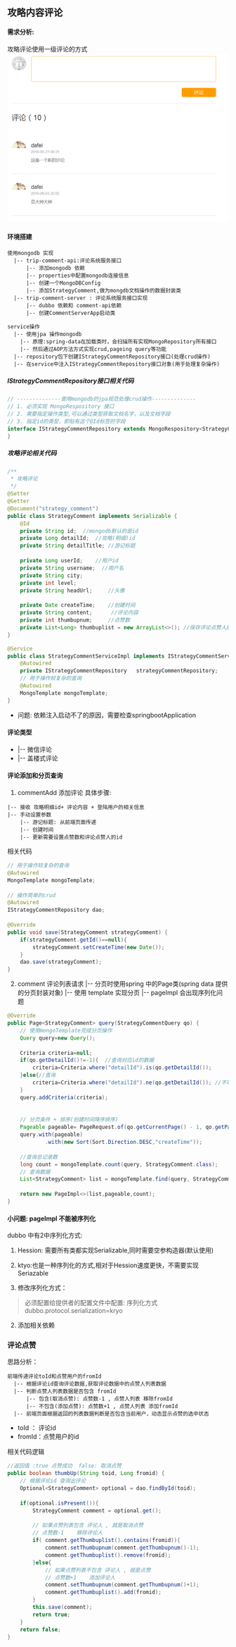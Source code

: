 ## 攻略内容评论

#### 需求分析:
攻略评论使用一级评论的方式
![](assets/01_草稿-b2618338.png)

#### 环境搭建
```
使用mongodb 实现
  |-- trip-comment-api:评论系统服务接口
      |-- 添加mongodb 依赖
      |-- properties中配置mongodb连接信息
      |-- 创建一个MongoDBConfig
      |-- 添加StrategyComment,做为mongdb文档操作的数据封装类
  |-- trip-comment-server : 评论系统服务接口实现
      |-- dubbo 依赖和 comment-api依赖
      |-- 创建CommentServerApp启动类
```

```
service操作
  |-- 使用jpa 操作mongodb
    |-- 原理:spring-data在加载类时，会扫描所有实现MongoRepository所有接口
    |-- 然后通过AOP方法方式实现crud,pageing query等功能
  |-- repository包下创建IStrategyCommentRepository接口(处理crud操作)
  |-- 在service中注入IStrategyCommentRepository接口对象(用于处理复杂操作)
```

##### IStrategyCommentRepository接口相关代码
```java
// --------------使用mongodb的jpa规范处理crud操作--------------
// 1. 必须实现 MongoRespository 接口
// 2. 需要指定操作类型,可以通过类型获取文档名字，以及文档字段
// 3. 指定id的类型，即贴有这个@Id标签的字段
interface IStrategyCommentRepository extends MongoRespository<StrategyComment,String>{
}
```

##### 攻略评论相关代码
```java
/**
 * 攻略评论
 */
@Setter
@Getter
@Document("strategy_comment")
public class StrategyComment implements Serializable {
    @Id
    private String id;  //mongodb默认的是id
    private Long detailId;  //攻略(明细)id
    private String detailTitle; //游记标题

    private Long userId;    //用户id
    private String username;  //用户名
    private String city;
    private int level;
    private String headUrl;     //头像

    private Date createTime;    //创建时间
    private String content;      //评论内容
    private int thumbupnum;     //点赞数
    private List<Long> thumbuplist = new ArrayList<>(); //保存评论点赞人的id
}
```
```java
@Service
public class StrategyCommentServiceImpl implements IStrategyCommentService {
    @Autowired
    private IStrategyCommentRepository   strategyCommentRepository;
    // 用于操作较复杂的查询
    @Autowired
    MongoTemplate mongoTemplate;
}
```


* 问题: 依赖注入启动不了的原因，需要检查springbootApplication


#### 评论类型
  * |-- 微信评论
  * |-- 盖楼式评论

#### 评论添加和分页查询

1. commentAdd 添加评论
具体步骤:

```
|-- 接收 攻略明细id+ 评论内容 + 登陆用户的相关信息
|-- 手动设置参数
    |-- 游记标题: 从前端页面传递
    |-- 创建时间
    |-- 更新需要设置点赞数和评论点赞人的id
```
相关代码

```java
// 用于操作较复杂的查询
@Autowired
MongoTemplate mongoTemplate;

// 操作简单的crud
@Autowired
IStrategyCommentRepository dao;

@Override
public void save(StrategyComment strategyComment) {
    if(strategyComment.getId()==null){
        strategyComment.setCreateTime(new Date());
    }
    dao.save(strategyComment);
}
```

2. comment 评论列表请求
    |-- 分页时使用spring 中的Page类(spring data 提供的分页封装对象)
    |-- 使用 template 实现分页
    |-- pageImpl 会出现序列化问题

```java
@Override
public Page<StrategyComment> query(StrategyCommentQuery qo) {
    // 使用mongoTemplate完成分页操作
    Query query=new Query();

    Criteria criteria=null;
    if(qo.getDetailId()!=-1){  //查询对应id的数据
        criteria=Criteria.where("detailId").is(qo.getDetailId());
    }else{//查询
        criteria=Criteria.where("detailId").ne(qo.getDetailId()); //不等于-1的数据
    }
    query.addCriteria(criteria);


    // 分页条件 + 排序(创建时间降序排序)
    Pageable pageable= PageRequest.of(qo.getCurrentPage() - 1, qo.getPageSize());
    query.with(pageable)
            .with(new Sort(Sort.Direction.DESC,"createTime"));

    //查询总记录数
    long count = mongoTemplate.count(query, StrategyComment.class);
    // 查询数据
    List<StrategyComment> list = mongoTemplate.find(query, StrategyComment.class);

    return new PageImpl<>(list,pageable,count);
}
````

#### 小问题: pageImpl 不能被序列化
dubbo 中有2中序列化方式:
1. Hession: 需要所有类都实现Serializable,同时需要空参构造器(默认使用)
2. ktyo:也是一种序列化的方式,相对于Hession速度更快，不需要实现Seriazable


1. 修改序列化方式：
> 必须配置给提供者的配置文件中配置:
序列化方式
dubbo.protocol.serialization=kryo

2. 添加相关依赖


### 评论点赞

思路分析：
```
前端传递评论toId和点赞用户的fromId
  |-- 根据评论id查询评论数据,获取评论数据中的点赞人列表数据
  |-- 判断点赞人列表数据是否包含 fromId
      |-- 包含(取消点赞): 点赞数-1 , 点赞人列表 移除fromId
      |-- 不包含(添加点赞): 点赞数+1 , 点赞人列表 添加fromId
  |-- 前端页面根据返回的列表数据判断是否包含当前用户，动态显示点赞的选中状态
```

* toId ： 评论id
* fromId：点赞用户的id

相关代码逻辑
```java
//返回值 :true 点赞成功  false: 取消点赞
public boolean thumbUp(String toid, Long fromid) {
    // 根据评论id 查询出评论
    Optional<StrategyComment> optional = dao.findById(toid);

    if(optional.isPresent()){
        StrategyComment comment = optional.get();

        // 如果点赞列表包含 评论人 , 就是取消点赞
        // 点赞数-1    移除评论人
        if( comment.getThumbuplist().contains(fromid)){
            comment.setThumbupnum(comment.getThumbupnum()-1);
            comment.getThumbuplist().remove(fromid);
        }else{
            // 如果点赞列表不包含 评论人 , 就是点赞
            // 点赞数+1    添加评论人
            comment.setThumbupnum(comment.getThumbupnum()+1);
            comment.getThumbuplist().add(fromid);
        }
        this.save(comment);
        return true;
    }
    return false;
}
```
